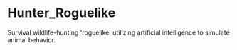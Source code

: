 # Hunter_Roguelike
Survival wildlife-hunting 'roguelike' utilizing artificial intelligence to simulate animal behavior.
